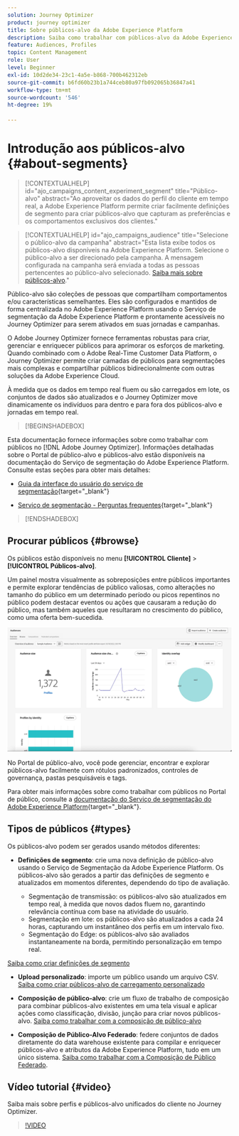 ```yaml
---
solution: Journey Optimizer
product: journey optimizer
title: Sobre públicos-alvo da Adobe Experience Platform
description: Saiba como trabalhar com públicos-alvo da Adobe Experience Platform
feature: Audiences, Profiles
topic: Content Management
role: User
level: Beginner
exl-id: 10d2de34-23c1-4a5e-b868-700b462312eb
source-git-commit: b6fd60b23b1a744ceb80a97fb092065b36847a41
workflow-type: tm+mt
source-wordcount: '546'
ht-degree: 19%

---
```



# Introdução aos públicos-alvo {#about-segments}

>[!CONTEXTUALHELP]
>id="ajo_campaigns_content_experiment_segment"
>title="Público-alvo"
>abstract="Ao aproveitar os dados do perfil do cliente em tempo real, a Adobe Experience Platform permite criar facilmente definições de segmento para criar públicos-alvo que capturam as preferências e os comportamentos exclusivos dos clientes."

>[!CONTEXTUALHELP]
>id="ajo_campaigns_audience"
>title="Selecione o público-alvo da campanha"
>abstract="Esta lista exibe todos os públicos-alvo disponíveis na Adobe Experience Platform. Selecione o público-alvo a ser direcionado pela campanha. A mensagem configurada na campanha será enviada a todas as pessoas pertencentes ao público-alvo selecionado. [Saiba mais sobre públicos-alvo](../audience/about-audiences.md)."

Público-alvo são coleções de pessoas que compartilham comportamentos e/ou características semelhantes. Eles são configurados e mantidos de forma centralizada no Adobe Experience Platform usando o Serviço de segmentação da Adobe Experience Platform e prontamente acessíveis no Journey Optimizer para serem ativados em suas jornadas e campanhas.

O Adobe Journey Optimizer fornece ferramentas robustas para criar, gerenciar e enriquecer públicos para aprimorar os esforços de marketing. Quando combinado com o Adobe Real-Time Customer Data Platform, o Journey Optimizer permite criar camadas de públicos para segmentações mais complexas e compartilhar públicos bidirecionalmente com outras soluções da Adobe Experience Cloud.

À medida que os dados em tempo real fluem ou são carregados em lote, os conjuntos de dados são atualizados e o Journey Optimizer move dinamicamente os indivíduos para dentro e para fora dos públicos-alvo e jornadas em tempo real.

>[!BEGINSHADEBOX]

Esta documentação fornece informações sobre como trabalhar com públicos no [!DNL Adobe Journey Optimizer]. Informações detalhadas sobre o Portal de público-alvo e públicos-alvo estão disponíveis na documentação do Serviço de segmentação do Adobe Experience Platform. Consulte estas seções para obter mais detalhes:

* [Guia da interface do usuário do serviço de segmentação](https://experienceleague.adobe.com/en/docs/experience-platform/segmentation/ui/overview){target="_blank"}

* [Serviço de segmentação - Perguntas frequentes](https://experienceleague.adobe.com/pt-br/docs/experience-platform/segmentation/faq){target="_blank"}

>[!ENDSHADEBOX]

## Procurar públicos {#browse}

Os públicos estão disponíveis no menu **[!UICONTROL Cliente]** > **[!UICONTROL Públicos-alvo]**.

Um painel mostra visualmente as sobreposições entre públicos importantes e permite explorar tendências de público valiosas, como alterações no tamanho do público em um determinado período ou picos repentinos no público podem destacar eventos ou ações que causaram a redução do público, mas também aqueles que resultaram no crescimento do público, como uma oferta bem-sucedida.

![](assets/audiences-overview.png)

No Portal de público-alvo, você pode gerenciar, encontrar e explorar públicos-alvo facilmente com rótulos padronizados, controles de governança, pastas pesquisáveis e tags.

Para obter mais informações sobre como trabalhar com públicos no Portal de público, consulte a [documentação do Serviço de segmentação do Adobe Experience Platform](https://experienceleague.adobe.com/docs/experience-platform/segmentation/home.html?lang=pt-BR){target="_blank"}.

## Tipos de públicos {#types}

Os públicos-alvo podem ser gerados usando métodos diferentes:

* **Definições de segmento**: crie uma nova definição de público-alvo usando o Serviço de Segmentação da Adobe Experience Platform. Os públicos-alvo são gerados a partir das definições de segmento e atualizados em momentos diferentes, dependendo do tipo de avaliação.

   * Segmentação de transmissão: os públicos-alvo são atualizados em tempo real, à medida que novos dados fluem no, garantindo relevância contínua com base na atividade do usuário.
   * Segmentação em lote: os públicos-alvo são atualizados a cada 24 horas, capturando um instantâneo dos perfis em um intervalo fixo.
   * Segmentação do Edge: os públicos-alvo são avaliados instantaneamente na borda, permitindo personalização em tempo real.

[Saiba como criar definições de segmento](creating-a-segment-definition.md)

* **Upload personalizado**: importe um público usando um arquivo CSV. [Saiba como criar públicos-alvo de carregamento personalizado](custom-upload.md)

* **Composição de público-alvo**: crie um fluxo de trabalho de composição para combinar públicos-alvo existentes em uma tela visual e aplicar ações como classificação, divisão, junção para criar novos públicos-alvo. [Saiba como trabalhar com a composição de público-alvo](get-started-audience-orchestration.md)

* **Composição de Público-Alvo Federado**: federe conjuntos de dados diretamente do data warehouse existente para compilar e enriquecer públicos-alvo e atributos da Adobe Experience Platform, tudo em um único sistema. [Saiba como trabalhar com a Composição de Público Federado](federated-audience-composition.md).

## Vídeo tutorial {#video}

Saiba mais sobre perfis e públicos-alvo unificados do cliente no Journey Optimizer.

>[!VIDEO](https://video.tv.adobe.com/v/3432671?quality=12)

